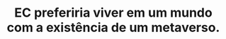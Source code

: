 ---
title: "EC preferiria viver em um mundo com a existência de um metaverso."
infoslide: "Conceito importado da ficção científica, o metaverso se configura como uma plataforma digital 3D ou 4D que funde realidade virtual aumentada, redes sociais e internet na qual normas sociais apartadas do mundo real são possíveis, bem como uma economia particular e a criação de uma segunda vida, regulada e limitada pelos desenvolvedores da tecnologia. Diferentemente dos jogos on-line, no metaverso os usuários vivenciam experiências assumindo uma realidade paralela"
round: "Round 3"
weight: 3
videos: []
tags: ['Technology', 'The Human Experience']
layout: "motion"
categories: ["motions"]
---